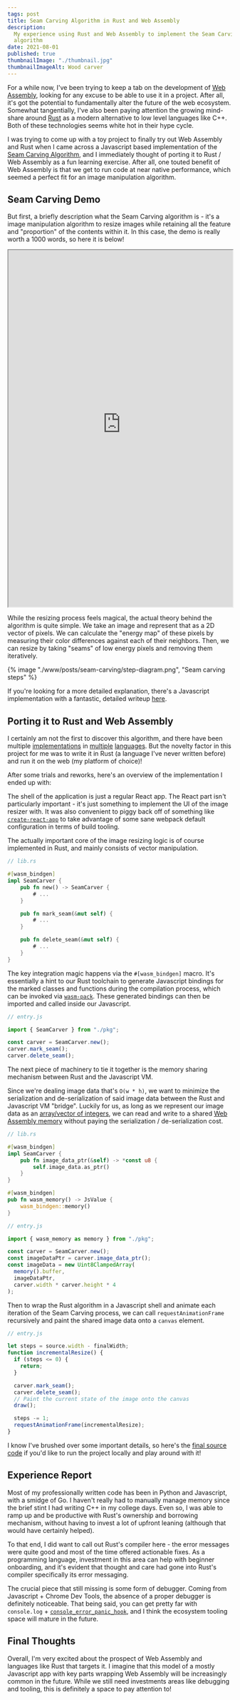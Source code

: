 ```yaml
---
tags: post
title: Seam Carving Algorithm in Rust and Web Assembly
description:
  My experience using Rust and Web Assembly to implement the Seam Carving
  algorithm
date: 2021-08-01
published: true
thumbnailImage: "./thumbnail.jpg"
thumbnailImageAlt: Wood carver
---
```


For a while now, I've been trying to keep a tab on the development of
[Web Assembly](https://webassembly.org/), looking for any excuse to be able to
use it in a project. After all, it's got the potential to fundamentally alter
the future of the web ecosystem. Somewhat tangentially, I've also been paying
attention the growing mind-share around [Rust](https://www.rust-lang.org/) as a
modern alternative to low level languages like C++. Both of these technologies
seems white hot in their hype cycle.

I was trying to come up with a toy project to finally try out Web Assembly and
Rust when I came across a Javascript based implementation of the
[Seam Carving Algorithm](https://en.wikipedia.org/wiki/Seam_carving), and I
immediately thought of porting it to Rust / Web Assembly as a fun learning
exercise. After all, one touted benefit of Web Assembly is that we get to run
code at near native performance, which seemed a perfect fit for an image
manipulation algorithm.

## Seam Carving Demo

But first, a briefly description what the Seam Carving algorithm is - it's a
image manipulation algorithm to resize images while retaining all the feature
and "proportion" of the contents within it. In this case, the demo is really
worth a 1000 words, so here it is below!

<div class="full-width flex border-gray-150 my-6 border-b border-t">
  <iframe src="https://neon-queijadas-f3bc83.netlify.app/" width="100%" height="800">
  </iframe>
</div>

While the resizing process feels magical, the actual theory behind the algorithm
is quite simple. We take an image and represent that as a 2D vector of pixels.
We can calculate the "energy map" of these pixels by measuring their color
differences against each of their neighbors. Then, we can resize by taking
"seams" of low energy pixels and removing them iteratively.

{% image "./www/posts/seam-carving/step-diagram.png", "Seam carving steps" %}

If you're looking for a more detailed explanation, there's a Javascript
implementation with a fantastic, detailed writeup
[here](https://trekhleb.dev/blog/2021/content-aware-image-resizing-in-javascript/).

## Porting it to Rust and Web Assembly

I certainly am not the first to discover this algorithm, and there have been
multiple [implementations](https://github.com/andrewdcampbell/seam-carving) in
[multiple](https://github.com/esimov/caire)
[languages](https://github.com/andrewdcampbell/seam-carving). But the novelty
factor in this project for me was to write it in Rust (a language I've never
written before) and run it on the web (my platform of choice)!

After some trials and reworks, here's an overview of the implementation I ended
up with:

The shell of the application is just a regular React app. The React part isn't
particularly important - it's just something to implement the UI of the image
resizer with. It was also convenient to piggy back off of something like
[`create-react-app`](https://create-react-app.dev/) to take advantage of some
sane webpack default configuration in terms of build tooling.

The actually important core of the image resizing logic is of course implemented
in Rust, and mainly consists of vector manipulation.

```rust
// lib.rs

#[wasm_bindgen]
impl SeamCarver {
    pub fn new() -> SeamCarver {
        # ...
    }

    pub fn mark_seam(&mut self) {
        # ...
    }

    pub fn delete_seam(&mut self) {
        # ...
    }
}
```

The key integration magic happens via the `#[wasm_bindgen]` macro. It's
essentially a hint to our Rust toolchain to generate Javascript bindings for the
marked classes and functions during the compilation process, which can be
invoked via [`wasm-pack`](https://github.com/rustwasm/wasm-pack). These
generated bindings can then be imported and called inside our Javascript.

```js
// entry.js

import { SeamCarver } from "./pkg";

const carver = SeamCarver.new();
carver.mark_seam();
carver.delete_seam();
```

The next piece of machinery to tie it together is the memory sharing mechanism
between Rust and the Javascript VM.

Since we're dealing image data that's `O(w * h)`, we want to minimize the
serialization and de-serialization of said image data between the Rust and
Javascript VM "bridge". Luckily for us, as long as we represent our image data
as an
[array/vector of integers](https://developer.mozilla.org/en-US/docs/Web/API/ImageData/data),
we can read and write to a shared
[Web Assembly memory](https://developer.mozilla.org/en-US/docs/Web/JavaScript/Reference/Global_Objects/WebAssembly/Memory)
without paying the serialization / de-serialization cost.

```rust
// lib.rs

#[wasm_bindgen]
impl SeamCarver {
    pub fn image_data_ptr(&self) -> *const u8 {
        self.image_data.as_ptr()
    }
}

#[wasm_bindgen]
pub fn wasm_memory() -> JsValue {
    wasm_bindgen::memory()
}
```

```js
// entry.js

import { wasm_memory as memory } from "./pkg";

const carver = SeamCarver.new();
const imageDataPtr = carver.image_data_ptr();
const imageData = new Uint8ClampedArray(
  memory().buffer,
  imageDataPtr,
  carver.width * carver.height * 4
);
```

Then to wrap the Rust algorithm in a Javascript shell and animate each iteration
of the Seam Carving process, we can call `requestAnimationFrame` recursively and
paint the shared image data onto a `canvas` element.

```js
// entry.js

let steps = source.width - finalWidth;
function incrementalResize() {
  if (steps <= 0) {
    return;
  }

  carver.mark_seam();
  carver.delete_seam();
  // Paint the current state of the image onto the canvas
  draw();

  steps -= 1;
  requestAnimationFrame(incrementalResize);
}
```

I know I've brushed over some important details, so here's the
[final source code](https://github.com/yanglinz/rust-wasm-seam-carving) if you'd
like to run the project locally and play around with it!

## Experience Report

Most of my professionally written code has been in Python and Javascript, with a
smidge of Go. I haven't really had to manually manage memory since the brief
stint I had writing C++ in my college days. Even so, I was able to ramp up and
be productive with Rust's ownership and borrowing mechanism, without having to
invest a lot of upfront leaning (although that would have certainly helped).

To that end, I did want to call out Rust's compiler here - the error messages
were quite good and most of the time offered actionable fixes. As a programming
language, investment in this area can help with beginner onboarding, and it's
evident that thought and care had gone into Rust's compiler specifically its
error messaging.

The crucial piece that still missing is some form of debugger. Coming from
Javascript + Chrome Dev Tools, the absence of a proper debugger is definitely
noticeable. That being said, you can get pretty far with `console.log` +
[`console_error_panic_hook`](https://github.com/rustwasm/console_error_panic_hook),
and I think the ecosystem tooling space will mature in the future.

## Final Thoughts

Overall, I'm very excited about the prospect of Web Assembly and languages like
Rust that targets it. I imagine that this model of a mostly Javascript app with
key parts wrapping Web Assembly will be increasingly common in the future. While
we still need investments areas like debugging and tooling, this is definitely a
space to pay attention to!
